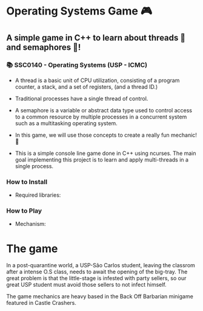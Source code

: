 
# Operating Systems Game 🎮

## A simple game in C++ to learn about threads 🧵 and semaphores 🚦! 

### :books: SSC0140 - Operating Systems (USP - ICMC)

- A thread is a basic unit of CPU utilization, consisting of a program counter, a stack, and a set of registers, (and a thread ID.)

- Traditional processes have a single thread of control.

- A semaphore is a variable or abstract data type used to control access to a common resource by multiple processes in a concurrent system such as a multitasking operating system.

- In this game, we will use those concepts to create a really fun mechanic! 🥳

- This is a simple console line game done in C++ using ncurses. The main goal implementing this project is to learn and apply multi-threads in a single process.


### How to Install

- Required libraries:

### How to Play

- Mechanism:

# The game
In a post-quarantine world, a USP-São Carlos student, leaving the classrom after a intense O.S class, needs to await the opening of the big-tray. The great problem is that the little-stage is infested with party sellers, so our great USP student must avoid those sellers to not infect himself.

The game mechanics are heavy based in the Back Off Barbarian minigame featured in Castle Crashers.